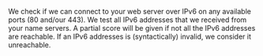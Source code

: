 We check if we can connect to your web server over IPv6 on any available ports (80 and/our 443). We test all IPv6 addresses that we received from your name servers. A partial score will be given if not all the IPv6 addresses are reachable. If an IPv6 addresses is (syntactically) invalid, we consider it unreachable. 
